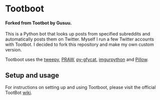 # Tootboot 
#### Forked from Tootbot by Gusuu.

This is a Python bot that looks up posts from specified subreddits and automatically posts them on Twitter. Myself I run a few Twitter accounts with Tootbot. I decided to fork this repository and make my own custom version.


Tootboot uses the [tweepy](https://github.com/tweepy/tweepy), [PRAW](https://praw.readthedocs.io/en/latest/), [py-gfycat](https://github.com/ankeshanand/py-gfycat), [imgurpython](https://github.com/Imgur/imgurpython) and [Pillow](https://github.com/python-pillow/Pillow).


## Setup and usage

For instructions on setting up and using Tootboot, please visit the official TootBot [wiki](https://github.com/corbindavenport/tootbot/wiki).